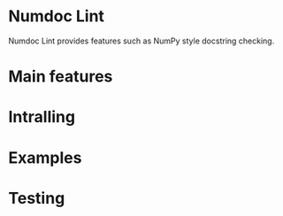 # Numdoc Lint

Numdoc Lint provides features such as NumPy style docstring  checking.

# Main features

# Intralling

# Examples

# Testing

